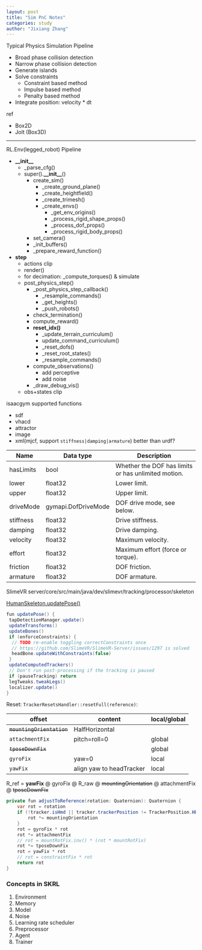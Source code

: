 ```yaml
---
layout: post
title: "Sim PnC Notes"
categories: study
author: "Jixiang Zhang"
---
```


Typical Physics Simulation Pipeline

* Broad phase collision detection
* Narrow phase collision detection
* Generate islands
* Solve constraints
  * Constraint based method
  * Impulse based method
  * Penalty based method
* Integrate position: velocity * dt

ref

* Box2D
* Jolt (Box3D)

---

RL.Env(legged_robot) Pipeline

* **\_\_init\_\_**
  * _parse_cfg()
  * super().**\_\_init\_\_**()
    * create_sim()
      * _create_ground_plane()
      * _create_heightfield()
      * _create_trimesh()
      * _create_envs()
        * _get_env_origins()
        * _process_rigid_shape_props()
        * _process_dof_props()
        * _process_rigid_body_props()
    * set_camera()
    * _init_buffers()
    * _prepare_reward_function()
* **step**
  * actions clip
  * render()
  * for decimation: _compute_torques() & simulate
  * post_physics_step()
    * _post_physics_step_callback()
      * _resample_commands()
      * _get_heights()
      * _push_robots()
    * check_termination()
    * compute_reward()
    * **reset_idx()**
      * _update_terrain_curriculum()
      * update_command_curriculum()
      * _reset_dofs()
      * _reset_root_states()
      * _resample_commands()
    * compute_observations()
      * add perceptive
      * add noise
    * _draw_debug_vis()
  * obs+states clip

isaacgym supported functions

* sdf
* vhacd
* attractor
* image
* xml(mjcf, support `stiffness|damping|armature`) better than urdf?

| Name      | Data type           | Description                                         |
|-----------|---------------------|-----------------------------------------------------|
| hasLimits | bool                | Whether the DOF has limits or has unlimited motion. |
| lower     | float32             | Lower limit.                                        |
| upper     | float32             | Upper limit.                                        |
| driveMode | gymapi.DofDriveMode | DOF drive mode, see below.                          |
| stiffness | float32             | Drive stiffness.                                    |
| damping   | float32             | Drive damping.                                      |
| velocity  | float32             | Maximum velocity.                                   |
| effort    | float32             | Maximum effort (force or torque).                   |
| friction  | float32             | DOF friction.                                       |
| armature  | float32             | DOF armature.                                       |

SlimeVR server/core/src/main/java/dev/slimevr/tracking/processor/skeleton

[HumanSkeleton.updatePose()](https://github.com/SlimeVR/SlimeVR-Server/blob/ac5a68d33d5c64e377d8150453bccdc11c93e7af/server/core/src/main/java/dev/slimevr/tracking/processor/skeleton/HumanSkeleton.kt)

```java
fun updatePose() {
 tapDetectionManager.update()
 updateTransforms()
 updateBones()
 if (enforceConstraints) {
  // TODO re-enable toggling correctConstraints once
  // https://github.com/SlimeVR/SlimeVR-Server/issues/1297 is solved
  headBone.updateWithConstraints(false)
 }
 updateComputedTrackers()
 // Don't run post-processing if the tracking is paused
 if (pauseTracking) return
 legTweaks.tweakLegs()
 localizer.update()
}
```

Reset: `TrackerResetsHandler::resetFull(reference)`:

| offset                    | content                  | local/global |
|---------------------------|--------------------------|--------------|
| ~~`mountingOrientation`~~ | HalfHorizontal           |              |
| `attachmentFix`           | pitch=roll=0             | global       |
| ~~`tposeDownFix`~~        |                          | global       |
| `gyroFix`                 | yaw=0                    | local        |
| `yawFix`                  | align yaw to headTracker | local        |

R_ref = **yawFix** @ gyroFix @ R_raw @ ~~mountingOrientation~~ @ attachmentFix @ ~~tposeDownFix~~

```java
private fun adjustToReference(rotation: Quaternion): Quaternion {
    var rot = rotation
    if (!tracker.isHmd || tracker.trackerPosition != TrackerPosition.HEAD) {
        rot *= mountingOrientation
    }
    rot = gyroFix * rot
    rot *= attachmentFix
    // rot = mountRotFix.inv() * (rot * mountRotFix)
    rot *= tposeDownFix
    rot = yawFix * rot
    // rot = constraintFix * rot
    return rot
}
```

### Concepts in SKRL

1. Environment
2. Memory
3. Model
4. Noise
5. Learning rate scheduler
6. Preprocessor
7. Agent
8. Trainer
